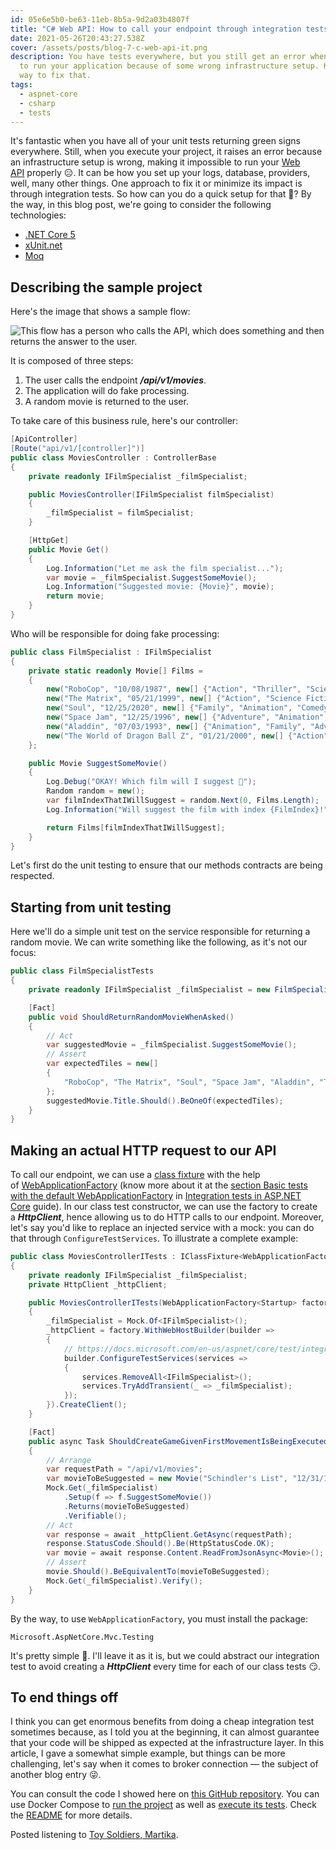 ```yaml
---
id: 05e6e5b0-be63-11eb-8b5a-9d2a03b4807f
title: "C# Web API: How to call your endpoint through integration tests"
date: 2021-05-26T20:43:27.538Z
cover: /assets/posts/blog-7-c-web-api-it.png
description: You have tests everywhere, but you still get an error when you try
  to run your application because of some wrong infrastructure setup. Know one
  way to fix that.
tags:
  - aspnet-core
  - csharp
  - tests
---
```

It's fantastic when you have all of your unit tests returning green signs everywhere. Still, when you execute your project, it raises an error because an infrastructure setup is wrong, making it impossible to run your [Web API](https://docs.microsoft.com/en-us/aspnet/core/tutorials/first-web-api?view=aspnetcore-5.0&tabs=visual-studio) properly 😑. It can be how you set up your logs, database, providers, well, many other things. One approach to fix it or minimize its impact is through integration tests. So how can you do a quick setup for that 🤔? By the way, in this blog post, we're going to consider the following technologies:

* [.NET Core 5](https://docs.microsoft.com/en-us/aspnet/core/release-notes/aspnetcore-5.0?view=aspnetcore-5.0)
* [xUnit.net](https://github.com/xunit/xunit)
* [Moq](https://github.com/moq/moq4)

## Describing the sample project

Here's the image that shows a sample flow:

![This flow has a person who calls the API, which does something and then returns the answer to the user.](/assets/posts/blog-7-image-1.png "Sample flow of execution")

It is composed of three steps:

1. The user calls the endpoint ***/api/v1/movies***.
2. The application will do fake processing.
3. A random movie is returned to the user.

To take care of this business rule, here's our controller:

```csharp
[ApiController]
[Route("api/v1/[controller]")]
public class MoviesController : ControllerBase
{
    private readonly IFilmSpecialist _filmSpecialist;

    public MoviesController(IFilmSpecialist filmSpecialist)
    {
        _filmSpecialist = filmSpecialist;
    }

    [HttpGet]
    public Movie Get()
    {
        Log.Information("Let me ask the film specialist...");
        var movie = _filmSpecialist.SuggestSomeMovie();
        Log.Information("Suggested movie: {Movie}", movie);
        return movie;
    }
}
```

Who will be responsible for doing fake processing:

```csharp
public class FilmSpecialist : IFilmSpecialist
{
    private static readonly Movie[] Films =
    {
        new("RoboCop", "10/08/1987", new[] {"Action", "Thriller", "Science Fiction"}, "1h 42m"),
        new("The Matrix", "05/21/1999", new[] {"Action", "Science Fiction"}, "2h 16m"),
        new("Soul", "12/25/2020", new[] {"Family", "Animation", "Comedy", "Drama", "Music", "Fantasy"}, "1h 41m"),
        new("Space Jam", "12/25/1996", new[] {"Adventure", "Animation", "Comedy", "Family"}, "1h 28m"),
        new("Aladdin", "07/03/1993", new[] {"Animation", "Family", "Adventure", "Fantasy", "Romance"}, "1h 28m"),
        new("The World of Dragon Ball Z", "01/21/2000", new[] {"Action"}, "20m"),
    };

    public Movie SuggestSomeMovie()
    {
        Log.Debug("OKAY! Which film will I suggest 🤔");
        Random random = new();
        var filmIndexThatIWillSuggest = random.Next(0, Films.Length);
        Log.Information("Will suggest the film with index {FilmIndex}!", filmIndexThatIWillSuggest);

        return Films[filmIndexThatIWillSuggest];
    }
}
```

Let's first do the unit testing to ensure that our methods contracts are being respected.

## Starting from unit testing

Here we'll do a simple unit test on the service responsible for returning a random movie. We can write something like the following, as it's not our focus:

```csharp
public class FilmSpecialistTests
{
    private readonly IFilmSpecialist _filmSpecialist = new FilmSpecialist();

    [Fact]
    public void ShouldReturnRandomMovieWhenAsked()
    {
        // Act
        var suggestedMovie = _filmSpecialist.SuggestSomeMovie();
        // Assert
        var expectedTiles = new[]
        {
            "RoboCop", "The Matrix", "Soul", "Space Jam", "Aladdin", "The World of Dragon Ball Z"
        };
        suggestedMovie.Title.Should().BeOneOf(expectedTiles);
    }
}
```

## Making an actual HTTP request to our API

To call our endpoint, we can use a [class fixture](https://xunit.net/docs/shared-context#class-fixture) with the help of [WebApplicationFactory](https://docs.microsoft.com/en-us/dotnet/api/microsoft.aspnetcore.mvc.testing.webapplicationfactory-1?view=aspnetcore-5.0) (know more about it at the [section Basic tests with the default WebApplicationFactory](https://docs.microsoft.com/en-us/aspnet/core/test/integration-tests?view=aspnetcore-5.0#basic-tests-with-the-default-webapplicationfactory) in [Integration tests in ASP.NET Core](https://docs.microsoft.com/en-us/aspnet/core/test/integration-tests?view=aspnetcore-5.0) guide). In our class test constructor, we can use the factory to create a ***HttpClient***, hence allowing us to do HTTP calls to our endpoint. Moreover, let's say you'd like to replace an injected service with a mock: you can do that through `ConfigureTestServices`. To illustrate a complete example:

```csharp
public class MoviesControllerITests : IClassFixture<WebApplicationFactory<Startup>>
{
    private readonly IFilmSpecialist _filmSpecialist;
    private HttpClient _httpClient;

    public MoviesControllerITests(WebApplicationFactory<Startup> factory)
    {
        _filmSpecialist = Mock.Of<IFilmSpecialist>();
        _httpClient = factory.WithWebHostBuilder(builder =>
        {
            // https://docs.microsoft.com/en-us/aspnet/core/test/integration-tests?view=aspnetcore-5.0#inject-mock-services
            builder.ConfigureTestServices(services =>
            {
                services.RemoveAll<IFilmSpecialist>();
                services.TryAddTransient(_ => _filmSpecialist);
            });
        }).CreateClient();
    }

    [Fact]
    public async Task ShouldCreateGameGivenFirstMovementIsBeingExecuted()
    {
        // Arrange
        var requestPath = "/api/v1/movies";
        var movieToBeSuggested = new Movie("Schindler's List", "12/31/1993", new[] {"Drama", "History", "War"}, "3h 15m");
        Mock.Get(_filmSpecialist)
            .Setup(f => f.SuggestSomeMovie())
            .Returns(movieToBeSuggested)
            .Verifiable();
        // Act
        var response = await _httpClient.GetAsync(requestPath);
        response.StatusCode.Should().Be(HttpStatusCode.OK);
        var movie = await response.Content.ReadFromJsonAsync<Movie>();
        // Assert
        movie.Should().BeEquivalentTo(movieToBeSuggested);
        Mock.Get(_filmSpecialist).Verify();
    }
}
```

By the way, to use `WebApplicationFactory`, you must install the package:

```
Microsoft.AspNetCore.Mvc.Testing
```

It's pretty simple 🤗. I'll leave it as it is, but we could abstract our integration test to avoid creating a ***HttpClient*** every time for each of our class tests 😏.

## To end things off

I think you can get enormous benefits from doing a cheap integration test sometimes because, as I told you at the beginning, it can almost guarantee that your code will be shipped as expected at the infrastructure layer. In this article, I gave a somewhat simple example, but things can be more challenging, let's say when it comes to broker connection — the subject of another blog entry 😜.

You can consult the code I showed here on [this GitHub repository](https://github.com/willianantunes/tutorials/tree/master/2021/05/c-sharp-web-api-how-to-endpoint-it). You can use Docker Compose to [run the project](https://github.com/willianantunes/tutorials/blob/332bdcee8385ceb27cecd7c95a1ec6dadfc4cfe4/2021/05/c-sharp-web-api-how-to-endpoint-it/docker-compose.yaml#L7) as well as [execute its tests](https://github.com/willianantunes/tutorials/blob/332bdcee8385ceb27cecd7c95a1ec6dadfc4cfe4/2021/05/c-sharp-web-api-how-to-endpoint-it/docker-compose.yaml#L19). Check the [README](https://github.com/willianantunes/tutorials/blob/master/2021/05/c-sharp-web-api-how-to-endpoint-it/README.md) for more details.

Posted listening to [Toy Soldiers, Martika](https://www.youtube.com/watch?v=LvdLovAaYzM).